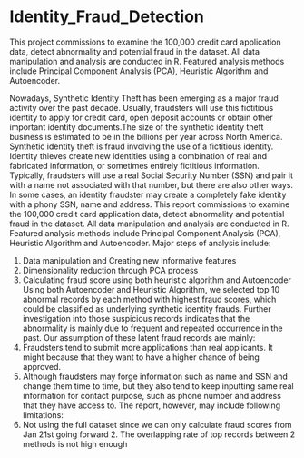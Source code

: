 # Identity_Fraud_Detection
This project commissions to examine the 100,000 credit card application data, detect abnormality and potential fraud in the dataset. All data manipulation and analysis are conducted in R. Featured analysis methods include Principal Component Analysis (PCA), Heuristic Algorithm and Autoencoder.

Nowadays, Synthetic Identity Theft has been emerging as a major fraud activity over the past decade. Usually, fraudsters will use this fictitious identity to apply for credit card, open deposit accounts or obtain other important identity documents.The size of the synthetic identity theft business is estimated to be in the billions per year across North America.
Synthetic identity theft is fraud involving the use of a fictitious identity. Identity thieves create new identities using a combination of real and fabricated information, or sometimes entirely fictitious information. Typically, fraudsters will use a real Social Security Number (SSN) and pair it with a name not associated with that number, but there are also other ways. In some cases, an identity fraudster may create a completely fake identity with a phony SSN, name and address.
This report commissions to examine the 100,000 credit card application data, detect abnormality and potential fraud in the dataset. All data manipulation and analysis are conducted in R. Featured analysis methods include Principal Component Analysis (PCA), Heuristic Algorithm and Autoencoder. Major steps of analysis include:
1. Data manipulation and Creating new informative features
2. Dimensionality reduction through PCA process
3. Calculating fraud score using both heuristic algorithm and Autoencoder
Using both Autoencoder and Heuristic Algorithm, we selected top 10 abnormal records by each method with highest fraud scores, which could be classified as underlying synthetic identity frauds.
Further investigation into those suspicious records indicates that the abnormality is mainly due to frequent and repeated occurrence in the past. Our assumption of these latent fraud records are mainly:
1. Fraudsters tend to submit more applications than real applicants. It might because that they want to have a higher chance of being approved.
2. Although fraudsters may forge information such as name and SSN and change them time to time, but they also tend to keep inputting same real information for contact purpose, such as phone number and address that they have access to.
The report, however, may include following limitations:
1. Not using the full dataset since we can only calculate fraud scores from Jan 21st going forward 2. The overlapping rate of top records between 2 methods is not high enough

